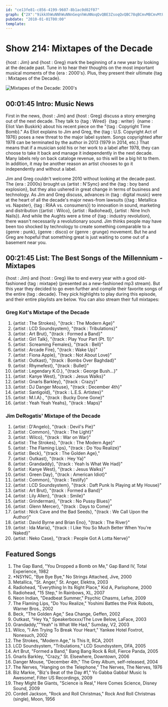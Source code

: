 ```yaml
---
id: "ce13fe81-c856-4199-9607-8b1ac0d02f07"
graph: {"2X":"9ikkXhWuNNhWuNNnGeqnhWuNNoqQvQBE3ZsoqQvQBC78qBCmvMBCmvMtU0nuBCmvMpsc8vBC78qffLOOBC78qN1aqEBC78qp94wx","109":"8Yd3qJUYNEB6NLFfHg484kJZ5bXCKiLgJ3Qh9oAP2Nx2ciEGJFFQIs1tLUuoBEmRubMrnBEP1TWYNPAmBEAavquqW01bZqc3F7iN4RaG4BAy8PaA6YsgLLfuDqOwtknqx6Jl45sPrWSZBLgQBnjZ6u9w2aHzRKZn"}
pubdate: "2010-01-01T00:00"
template: 
---
```






# Show 214: Mixtapes of the Decade

{host : Jim} and {host : Greg} mark the beginning of a new year by looking at the decade past. Tune in to hear their thoughts on the most important musical moments of the {era : 2000's}. Plus, they present their ultimate {tag : Mixtapes of the Decade}.

![Mixtapes of the Decade: 2000's](https://static.soundopinions.org/images/2009/mixtapes2.jpg)



## 00:01:45 Intro: Music News

First in the news, {host : Jim} and {host : Greg} discuss a story emerging out of the next decade. They talk to {tag : Wired}  {tag : writer}  {name : Eliot Van Buskirk} about his recent piece on the "{tag : Copyright Time Bomb}." As Eliot explains to Jim and Greg, the {tag : U.S. Copyright Act of 1976} poses a new threat to the major label system. Songs copyrighted after 1978 can be terminated by the author in 2013 (1979 in 2014, etc.) That means that if a musician sold his or her work to a label after 1978, they can choose to take it back and manage it independently in the next decade. Many labels rely on back cataloge revenue, so this will be a big hit to them. In addition, it may be another reason an artist chooses to go it independently and without a label.

Jim and Greg couldn't welcome 2010 without looking at the decade past. The {era : 2000s} brought us {artist : N'Sync} and the {tag : boy band explosion}, but they also ushered in great change in terms of business and technology. As Jim and Greg discuss, advances in {tag : digital music} were at the heart of all the decade's major news-from lawsuits ({tag : Metallica vs. Napster}, {tag : RIAA vs. consumers}) to innovation in sound, marketing and distribution ({artist : Wilco}, {artist : Radiohead}, {artist : Nine Inch Nails}). And while the Aughts were a time of {tag : industry revolution}, there wasn't necessarily a revolutionary sound. Jim thinks people may have been too shocked by technology to create something comparable to a {genre : punk}, {genre : disco} or {genre : grunge} movement. But he and Greg are hopeful that something great is just waiting to come out of a basement near you.



## 00:21:45 List: The Best Songs of the Millennium - Mixtapes

{host : Jim} and {host : Greg} like to end every year with a good old-fashioned {tag : mixtape} (presented as a new-fashioned mp3 stream). But this year they decided to go even further and compile their favorite songs of the entire {tag : decade}. They pick highlights to play during this episode, and their entire playlists are below. You can also stream their full mixtapes:


### Greg Kot's Mixtape of the Decade

1. {artist : The Strokes}, "{track : The Modern Age}"
2. {artist : LCD Soundsystem}, "{track : Tribulations}"
3. {artist : Art Brut}, "{track : Formed a Band}"
4. {artist : Girl Talk}, "{track : Play Your Part (Pt. 1)}"
5. {artist : Screaming Females}, "{track : Bell}"
6. {artist : Arcade Fire}, "{track : Wake Up}"
7. {artist : Fiona Apple}, "{track : Not About Love}"
8. {artist : Outkast}, "{track : Bombs Over Baghdad}"
9. {artist : Rhymefest}, "{track : Bullet}"
10. {artist : Legendary K.O.}, "{track : George Bush...}"
11. {artist : Kanye West}, "{track : Jesus Walks}"
12. {artist : Gnarls Barkley}, "{track : Crazy}"
13. {artist : DJ Danger Mouse}, "{track : December 4th}"
14. {artist : Santigold}, "{track : L.E.S. Artistes}"
15. {artist : M.I.A}., "{track : Bucky Done Gone}"
16. {artist : Yeah Yeah Yeahs}, "{track : Maps}"


### Jim DeRogatis' Mixtape of the Decade

1. {artist : D'Angelo}, "{track : Devil's Pie}"
2. {artist : Common}, "{track : The Light}"
3. {artist : Wilco}, "{track : War on War}"
4. {artist : The Strokes}, "{track : The Modern Age}"
5. {artist : The Flaming Lips}, "{track : Do You Realize}"
6. {artist : Beck}, "{track : The Golden Age},"
7. {artist : Outkast}, "{track : Hey Ya}"
8. {artist : Grandaddy}, "{track : Yeah Is What We Had}"
9. {artist : Kanye West}, "{track : Jesus Walks}"
10. {artist : Green Day}, "{track : American Idiot}"
11. {artist : Common}, "{track : Testify}"
12. {artist : LCD Soundsystem}, "{track : Daft Punk Is Playing at My House}"
13. {artist : Art Brut}, "{track : Formed a Band}"
14. {artist : Lily Allen}, "{track : Smile}"
15. {artist : Grinderman}, "{track : No Pussy Blues}"
16. {artist : Glenn Mercer}, "{track : Days to Come}"
17. {artist : Nick Cave and the Bad Seeds}, "{track : We Call Upon the Author}"
18. {artist : David Byrne and Brian Eno}, "{track : The River}"
19. {artist : Ida Maria}, "{track : I Like You So Much Better When You're Naked}"
20. {artist : Neko Case}, "{track : People Got A Lotta Nerve}"



## Featured Songs

1. The Gap Band, "You Dropped a Bomb on Me," Gap Band IV, Total Experience, 1982
2. *NSYNC, "Bye Bye Bye," No Strings Attached, Jive, 2000
3. Metallica, "St. Anger," St. Anger, Elektra, 2003
4. Radiohead, "Everything In Its Right Place," Kid A, Parlophone, 2000
5. Radiohead, "15 Step," In Rainbows, XL, 2007
6. Neon Indian, "Deadbeat Summer," Psychic Chasms, Lefse, 2009
7. The Flaming Lips, "Do You Realize," Yoshimi Battles the Pink Robots, Warner Bros., 2002
8. Beck, "The Golden Age," Sea Change, Geffen, 2002
9. Outkast, "Hey Ya," Speakerboxxx/The Love Below, LaFace, 2003
10. Grandaddy,""Yeah" is What We Had," Sumday, V2, 2003
11. Wilco, "I Am Trying To Break Your Heart," Yankee Hotel Foxtrot, Nonesuch, 2002
12. The Strokes, "Modern Age," Is This It, RCA, 2001
13. LCD Soundsystem, "Tribulations," LCD Soundsystem, DFA, 2005
14. Art Brut, "Formed a Band," Bang Bang Rock & Roll, Fierce Panda, 2005
15. Gnarls Barkley, "Crazy," St. Elsewhere, Downtown, 2006
16. Danger Mouse, "December 4th," The Grey Album, self-released, 2004
17. The Nerves, "Hanging on the Telephone," The Nerves, The Nerves, 1976
18. Biz Markie, "Biz's Beat of the Day #1," Yo Gabba Gabba! Music Is Awesome!, Filter US Recordings, 2009
19. They Might Be Giants, "Science is Real," Here Comes Science, Disney Sound, 2009
20. Cordell Jackson, "Rock and Roll Christmas," Rock And Roll Christmas (single), Moon, 1956